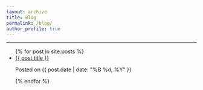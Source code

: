 ```yaml
---
layout: archive
title: Blog
permalink: /blog/
author_profile: true
---
```


---

<div class="blog-list">
    <ul>
        {% for post in site.posts %}
        <li>
            <a href="{{ post.url | prepend: site.baseurl }}">{{  post.title }}</a>
            <p class="post-date">Posted on {{ post.date | date: "%B %d, %Y" }}</p>
        </li>
        {% endfor %}
    </ul>
</div>

